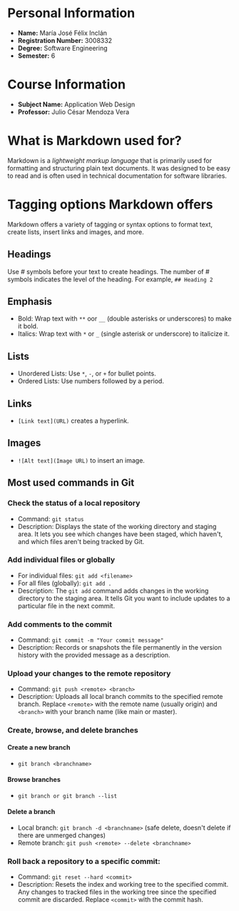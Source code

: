 # Personal Information

- **Name:** María José Félix Inclán
- **Registration Number:** 3008332
- **Degree:** Software Engineering
- **Semester:** 6

# Course Information

- **Subject Name:** Application Web Design
- **Professor:** Julio César Mendoza Vera

# What is Markdown used for?

Markdown is a *lightweight markup language* that is primarily used for formatting and structuring plain text documents. It was designed to be easy to read and is often used in technical documentation for software libraries.

# Tagging options Markdown offers

Markdown offers a variety of tagging or syntax options to format text, create lists, insert links and images, and more.

## Headings

Use # symbols before your text to create headings. The number of # symbols indicates the level of the heading. For example, `## Heading 2`

## Emphasis

- Bold: Wrap text with `**` oor `__` (double asterisks or underscores) to make it bold.
- Italics: Wrap text with `*` or `_` (single asterisk or underscore) to italicize it.

## Lists

- Unordered Lists: Use `*`, `-`, or `+` for bullet points.
- Ordered Lists: Use numbers followed by a period.

## Links

- `[Link text](URL)` creates a hyperlink.

## Images

- `![Alt text](Image URL)` to insert an image.

## Most used commands in Git

### Check the status of a local repository

- Command: `git status`
- Description: Displays the state of the working directory and staging area. It lets you see which changes have been staged, which haven't, and which files aren't being tracked by Git.

### Add individual files or globally

- For individual files: `git add <filename>`
- For all files (globally): `git add .`
- Description: The `git add` command adds changes in the working directory to the staging area. It tells Git you want to include updates to a particular file in the next commit.

### Add comments to the commit

- Command: `git commit -m "Your commit message"`
- Description: Records or snapshots the file permanently in the version history with the provided message as a description.

### Upload your changes to the remote repository

- Command: `git push <remote> <branch>`
- Description: Uploads all local branch commits to the specified remote branch. Replace `<remote>` with the remote name (usually origin) and `<branch>` with your branch name (like main or master).

### Create, browse, and delete branches

#### Create a new branch

- `git branch <branchname>`

#### Browse branches

- `git branch or git branch --list`

#### Delete a branch
- Local branch: `git branch -d <branchname>` (safe delete, doesn't delete if there are unmerged changes)
- Remote branch: `git push <remote> --delete <branchname>`

### Roll back a repository to a specific commit:

- Command: `git reset --hard <commit>`
- Description: Resets the index and working tree to the specified commit. Any changes to tracked files in the working tree since the specified commit are discarded. Replace `<commit>` with the commit hash.

